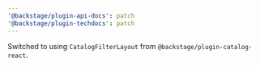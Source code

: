 ```yaml
---
'@backstage/plugin-api-docs': patch
'@backstage/plugin-techdocs': patch
---
```


Switched to using `CatalogFilterLayout` from `@backstage/plugin-catalog-react`.
